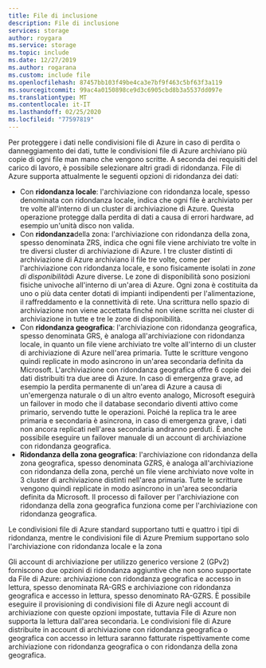 ```yaml
---
title: File di inclusione
description: File di inclusione
services: storage
author: roygara
ms.service: storage
ms.topic: include
ms.date: 12/27/2019
ms.author: rogarana
ms.custom: include file
ms.openlocfilehash: 87457bb103f49be4ca3e7bf9f463c5bf63f3a119
ms.sourcegitcommit: 99ac4a0150898ce9d3c6905cbd8b3a5537dd097e
ms.translationtype: MT
ms.contentlocale: it-IT
ms.lasthandoff: 02/25/2020
ms.locfileid: "77597819"
---
```

Per proteggere i dati nelle condivisioni file di Azure in caso di perdita o danneggiamento dei dati, tutte le condivisioni file di Azure archiviano più copie di ogni file man mano che vengono scritte. A seconda dei requisiti del carico di lavoro, è possibile selezionare altri gradi di ridondanza. File di Azure supporta attualmente le seguenti opzioni di ridondanza dei dati:

- Con **ridondanza locale**: l'archiviazione con ridondanza locale, spesso denominata con ridondanza locale, indica che ogni file è archiviato per tre volte all'interno di un cluster di archiviazione di Azure. Questa operazione protegge dalla perdita di dati a causa di errori hardware, ad esempio un'unità disco non valida.
- Con **ridondanza**della zona: l'archiviazione con ridondanza della zona, spesso denominata ZRS, indica che ogni file viene archiviato tre volte in tre diversi cluster di archiviazione di Azure. I tre cluster distinti di archiviazione di Azure archiviano il file tre volte, come per l'archiviazione con ridondanza locale, e sono fisicamente isolati in *zone di disponibilità*di Azure diverse. Le zone di disponibilità sono posizioni fisiche univoche all'interno di un'area di Azure. Ogni zona è costituita da uno o più data center dotati di impianti indipendenti per l'alimentazione, il raffreddamento e la connettività di rete. Una scrittura nello spazio di archiviazione non viene accettata finché non viene scritta nei cluster di archiviazione in tutte e tre le zone di disponibilità. 
- Con **ridondanza geografica**: l'archiviazione con ridondanza geografica, spesso denominata GRS, è analoga all'archiviazione con ridondanza locale, in quanto un file viene archiviato tre volte all'interno di un cluster di archiviazione di Azure nell'area primaria. Tutte le scritture vengono quindi replicate in modo asincrono in un'area secondaria definita da Microsoft. L'archiviazione con ridondanza geografica offre 6 copie dei dati distribuiti tra due aree di Azure. In caso di emergenza grave, ad esempio la perdita permanente di un'area di Azure a causa di un'emergenza naturale o di un altro evento analogo, Microsoft eseguirà un failover in modo che il database secondario diventi attivo come primario, servendo tutte le operazioni. Poiché la replica tra le aree primaria e secondaria è asincrona, in caso di emergenza grave, i dati non ancora replicati nell'area secondaria andranno perduti. È anche possibile eseguire un failover manuale di un account di archiviazione con ridondanza geografica.
- **Ridondanza della zona geografica**: l'archiviazione con ridondanza della zona geografica, spesso denominata GZRS, è analoga all'archiviazione con ridondanza della zona, perché un file viene archiviato nove volte in 3 cluster di archiviazione distinti nell'area primaria. Tutte le scritture vengono quindi replicate in modo asincrono in un'area secondaria definita da Microsoft. Il processo di failover per l'archiviazione con ridondanza della zona geografica funziona come per l'archiviazione con ridondanza geografica.

Le condivisioni file di Azure standard supportano tutti e quattro i tipi di ridondanza, mentre le condivisioni file di Azure Premium supportano solo l'archiviazione con ridondanza locale e la zona

Gli account di archiviazione per utilizzo generico versione 2 (GPv2) forniscono due opzioni di ridondanza aggiuntive che non sono supportate da File di Azure: archiviazione con ridondanza geografica e accesso in lettura, spesso denominata RA-GRS e archiviazione con ridondanza geografica e accesso in lettura, spesso denominato RA-GZRS. È possibile eseguire il provisioning di condivisioni file di Azure negli account di archiviazione con queste opzioni impostate, tuttavia File di Azure non supporta la lettura dall'area secondaria. Le condivisioni file di Azure distribuite in account di archiviazione con ridondanza geografica o geografica con accesso in lettura saranno fatturate rispettivamente come archiviazione con ridondanza geografica o con ridondanza della zona geografica.